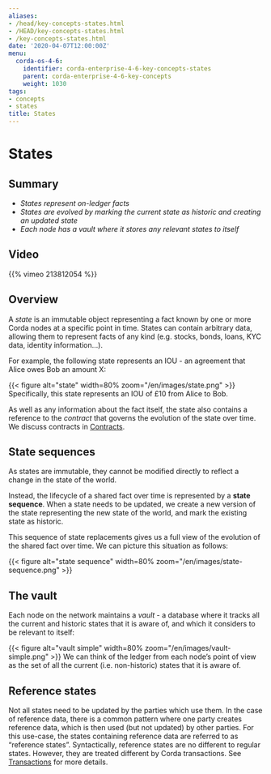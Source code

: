 ```yaml
---
aliases:
- /head/key-concepts-states.html
- /HEAD/key-concepts-states.html
- /key-concepts-states.html
date: '2020-04-07T12:00:00Z'
menu:
  corda-os-4-6:
    identifier: corda-enterprise-4-6-key-concepts-states
    parent: corda-enterprise-4-6-key-concepts
    weight: 1030
tags:
- concepts
- states
title: States
---
```



# States

## Summary

* *States represent on-ledger facts*
* *States are evolved by marking the current state as historic and creating an updated state*
* *Each node has a vault where it stores any relevant states to itself*

## Video

{{% vimeo 213812054 %}}

## Overview

A *state* is an immutable object representing a fact known by one or more Corda nodes at a specific point in time.
States can contain arbitrary data, allowing them to represent facts of any kind (e.g. stocks, bonds, loans, KYC data,
identity information…).

For example, the following state represents an IOU - an agreement that Alice owes Bob an amount X:

{{< figure alt="state" width=80% zoom="/en/images/state.png" >}}
Specifically, this state represents an IOU of £10 from Alice to Bob.

As well as any information about the fact itself, the state also contains a reference to the *contract* that governs
the evolution of the state over time. We discuss contracts in [Contracts](key-concepts-contracts.md).

## State sequences

As states are immutable, they cannot be modified directly to reflect a change in the state of the world.

Instead, the lifecycle of a shared fact over time is represented by a **state sequence**. When a state needs to be
updated, we create a new version of the state representing the new state of the world, and mark the existing state as
historic.

This sequence of state replacements gives us a full view of the evolution of the shared fact over time. We can
picture this situation as follows:

{{< figure alt="state sequence" width=80% zoom="/en/images/state-sequence.png" >}}

## The vault

Each node on the network maintains a *vault* - a database where it tracks all the current and historic states that it
is aware of, and which it considers to be relevant to itself:

{{< figure alt="vault simple" width=80% zoom="/en/images/vault-simple.png" >}}
We can think of the ledger from each node’s point of view as the set of all the current (i.e. non-historic) states that
it is aware of.

## Reference states

Not all states need to be updated by the parties which use them. In the case of reference data, there is a common pattern
where one party creates reference data, which is then used (but not updated) by other parties. For this use-case, the
states containing reference data are referred to as “reference states”. Syntactically, reference states are no different
to regular states. However, they are treated different by Corda transactions. See [Transactions](key-concepts-transactions.md) for
more details.
